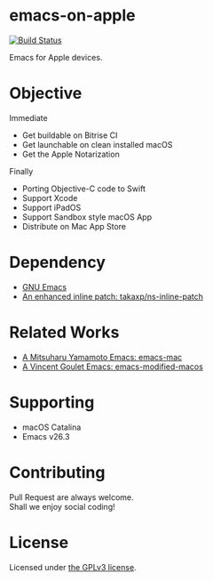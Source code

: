 # emacs-on-apple

[![Build Status](https://app.bitrise.io/app/6ab4eec93dedce2f/status.svg?token=fACOUtKMmLpTGHZClpKN-Q)](https://app.bitrise.io/app/6ab4eec93dedce2f)

Emacs for Apple devices.

# Objective

Immediate 

- Get buildable on Bitrise CI
- Get launchable on clean installed macOS
- Get the Apple Notarization

Finally

- Porting Objective-C code to Swift
- Support Xcode
- Support iPadOS
- Support Sandbox style macOS App
- Distribute on Mac App Store

# Dependency

- [GNU Emacs](https://savannah.gnu.org/git/?group=emacs)
- [An enhanced inline patch: takaxp/ns-inline-patch](https://github.com/takaxp/ns-inline-patch)

# Related Works

- [A Mitsuharu Yamamoto Emacs: emacs-mac](https://bitbucket.org/mituharu/emacs-mac)
- [A Vincent Goulet Emacs: emacs-modified-macos](https://gitlab.com/vigou3/emacs-modified-macos/)

# Supporting

- macOS Catalina
- Emacs v26.3

# Contributing

Pull Request are always welcome.  
Shall we enjoy social coding!

# License

Licensed under [the GPLv3 license](./LICENSE).
